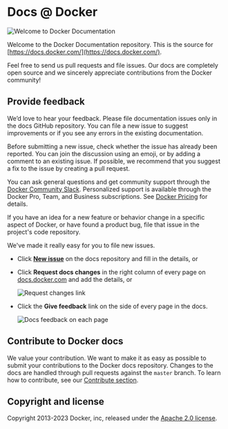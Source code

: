 # Docs @ Docker

<img src="assets/images/docker-docs.png" alt="Welcome to Docker Documentation" style="max-width: 50%;">

Welcome to the Docker Documentation repository. This is the source for
[https://docs.docker.com/](https://docs.docker.com/).

Feel free to send us pull requests and file issues. Our docs are completely
open source and we sincerely appreciate contributions from the Docker community!

## Provide feedback

We’d love to hear your feedback. Please file documentation issues only in the
docs GitHub repository. You can file a new issue to suggest improvements or if
you see any errors in the existing documentation.

Before submitting a new issue, check whether the issue has already been
reported. You can join the discussion using an emoji, or by adding a comment to
an existing issue. If possible, we recommend that you suggest a fix to the issue
by creating a pull request.

You can ask general questions and get community support through the [Docker
Community Slack](https://dockr.ly/comm-slack). Personalized support is available
through the Docker Pro, Team, and Business subscriptions. See [Docker
Pricing](https://www.docker.com/pricing) for details.

If you have an idea for a new feature or behavior change in a specific aspect of
Docker, or have found a product bug, file that issue in the project's code
repository.

We've made it really easy for you to file new issues.

- Click **[New issue](https://github.com/docker/docs/issues/new)** on the docs repository and fill in the details, or
- Click **Request docs changes** in the right column of every page on
  [docs.docker.com](https://docs.docker.com/) and add the details, or

  ![Request changes link](/assets/images/docs-site-feedback.png)

- Click the **Give feedback** link on the side of every page in the docs.

  ![Docs feedback on each page](/assets/images/feedback-widget.png)

## Contribute to Docker docs

We value your contribution. We want to make it as easy as possible to submit
your contributions to the Docker docs repository. Changes to the docs are
handled through pull requests against the `master` branch.
To learn how to contribute, see our [Contribute section](https://docs.docker.com/contribute/overview/).

## Copyright and license

Copyright 2013-2023 Docker, inc, released under the <a href="https://github.com/docker/docs/blob/main/LICENSE">Apache 2.0 license</a>.
